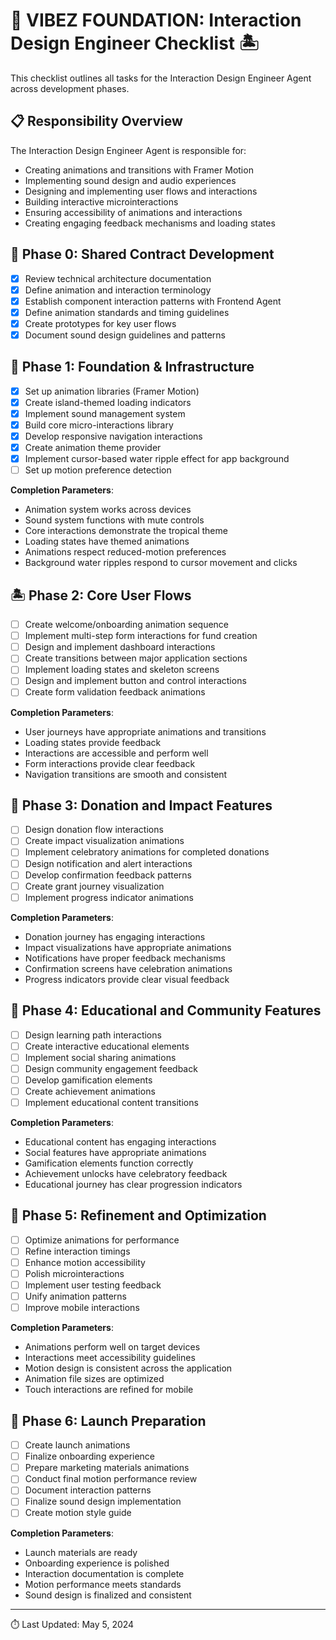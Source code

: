 # 🌴 VIBEZ FOUNDATION: Interaction Design Engineer Checklist 🏝️

This checklist outlines all tasks for the Interaction Design Engineer Agent across development phases.

## 📋 Responsibility Overview

The Interaction Design Engineer Agent is responsible for:
- Creating animations and transitions with Framer Motion
- Implementing sound design and audio experiences
- Designing and implementing user flows and interactions
- Building interactive microinteractions
- Ensuring accessibility of animations and interactions
- Creating engaging feedback mechanisms and loading states

## 🔄 Phase 0: Shared Contract Development

- [x] Review technical architecture documentation
- [x] Define animation and interaction terminology
- [x] Establish component interaction patterns with Frontend Agent
- [x] Define animation standards and timing guidelines
- [x] Create prototypes for key user flows
- [x] Document sound design guidelines and patterns

## 🌊 Phase 1: Foundation & Infrastructure

- [x] Set up animation libraries (Framer Motion)
- [x] Create island-themed loading indicators
- [x] Implement sound management system
- [x] Build core micro-interactions library
- [x] Develop responsive navigation interactions
- [x] Create animation theme provider
- [x] Implement cursor-based water ripple effect for app background
- [ ] Set up motion preference detection

**Completion Parameters**: 
- Animation system works across devices
- Sound system functions with mute controls
- Core interactions demonstrate the tropical theme
- Loading states have themed animations
- Animations respect reduced-motion preferences
- Background water ripples respond to cursor movement and clicks

## 🏝️ Phase 2: Core User Flows

- [ ] Create welcome/onboarding animation sequence
- [ ] Implement multi-step form interactions for fund creation
- [ ] Design and implement dashboard interactions
- [ ] Create transitions between major application sections
- [ ] Implement loading states and skeleton screens
- [ ] Design and implement button and control interactions
- [ ] Create form validation feedback animations

**Completion Parameters**: 
- User journeys have appropriate animations and transitions
- Loading states provide feedback
- Interactions are accessible and perform well
- Form interactions provide clear feedback
- Navigation transitions are smooth and consistent

## 🌺 Phase 3: Donation and Impact Features

- [ ] Design donation flow interactions
- [ ] Create impact visualization animations
- [ ] Implement celebratory animations for completed donations
- [ ] Design notification and alert interactions
- [ ] Develop confirmation feedback patterns
- [ ] Create grant journey visualization
- [ ] Implement progress indicator animations

**Completion Parameters**: 
- Donation journey has engaging interactions
- Impact visualizations have appropriate animations
- Notifications have proper feedback mechanisms
- Confirmation screens have celebration animations
- Progress indicators provide clear visual feedback

## 🥥 Phase 4: Educational and Community Features

- [ ] Design learning path interactions
- [ ] Create interactive educational elements
- [ ] Implement social sharing animations
- [ ] Design community engagement feedback
- [ ] Develop gamification elements
- [ ] Create achievement animations
- [ ] Implement educational content transitions

**Completion Parameters**: 
- Educational content has engaging interactions
- Social features have appropriate animations
- Gamification elements function correctly
- Achievement unlocks have celebratory feedback
- Educational journey has clear progression indicators

## 🌊 Phase 5: Refinement and Optimization

- [ ] Optimize animations for performance
- [ ] Refine interaction timings
- [ ] Enhance motion accessibility
- [ ] Polish microinteractions
- [ ] Implement user testing feedback
- [ ] Unify animation patterns
- [ ] Improve mobile interactions

**Completion Parameters**: 
- Animations perform well on target devices
- Interactions meet accessibility guidelines
- Motion design is consistent across the application
- Animation file sizes are optimized
- Touch interactions are refined for mobile

## 🎯 Phase 6: Launch Preparation

- [ ] Create launch animations
- [ ] Finalize onboarding experience
- [ ] Prepare marketing materials animations
- [ ] Conduct final motion performance review
- [ ] Document interaction patterns
- [ ] Finalize sound design implementation
- [ ] Create motion style guide

**Completion Parameters**: 
- Launch materials are ready
- Onboarding experience is polished
- Interaction documentation is complete
- Motion performance meets standards
- Sound design is finalized and consistent

---

⏱️ Last Updated: May 5, 2024 